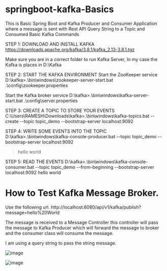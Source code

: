 # springboot-kafka-Basics
This is Basic Spring Boot  and Kafka Producer and Consumer Application where a message is sent with Rest API Query String to a Topic and Consumed
Basic Kafka Commands

STEP 1: DOWNLOAD AND INSTALL KAFKA
https://downloads.apache.org/kafka/3.8.1/kafka_2.13-3.8.1.tgz

Make sure you are in a correct folder to run Kafka Server, In my case the Kafka is places in D:\Kafka

STEP 2: START THE KAFKA ENVIRONMENT
 Start the ZooKeeper service
D:\kafka>.\bin\windows\zookeeper-server-start.bat .\config\zookeeper.properties

Start the Kafka broker service
D:\kafka>.\bin\windows\kafka-server-start.bat .\config\server.properties

STEP 3: CREATE A TOPIC TO STORE YOUR EVENTS
C:\Users\RAMESH\Downloads\kafka>.\bin\windows\kafka-topics.bat --create --topic topic_demo --bootstrap-server localhost:9092

STEP 4: WRITE SOME EVENTS INTO THE TOPIC
D:\kafka>.\bin\windows\kafka-console-producer.bat --topic topic_demo --bootstrap-server localhost:9092
>hello world


STEP 5:  READ THE EVENTS
D:\kafka>.\bin\windows\kafka-console-consumer.bat --topic topic_demo --from-beginning --bootstrap-server localhost:9092
hello world

# How to Test Kafka Message Broker.

Use the following url.
http://localhost:8080/api/v1/kafka/publish?message=hello%20World

The message is received to a Message Controller this controller will pass the message to Kafka Producer which will forward the message to broker and the consumer class will consume the message.

I am using a query string to pass the string message.

![image](https://github.com/user-attachments/assets/45883633-3222-45a0-831c-5198c3806755)

![image](https://github.com/user-attachments/assets/f69f2809-a95b-4d71-a3c7-0cde0e41c382)

